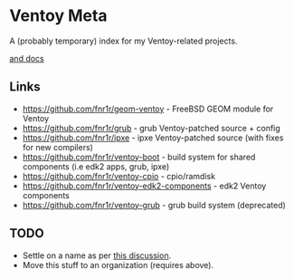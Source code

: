 # Ventoy Meta

A (probably temporary) index for my Ventoy-related projects.

[and docs](./docs)

## Links

- https://github.com/fnr1r/geom-ventoy - FreeBSD GEOM module for Ventoy
- https://github.com/fnr1r/grub - grub Ventoy-patched source + config
- https://github.com/fnr1r/ipxe - ipxe Ventoy-patched source
    (with fixes for new compilers)
- https://github.com/fnr1r/ventoy-boot - build system for shared components
    (i.e edk2 apps, grub, ipxe)
- https://github.com/fnr1r/ventoy-cpio - cpio/ramdisk
- https://github.com/fnr1r/ventoy-edk2-components - edk2 Ventoy components
- https://github.com/fnr1r/ventoy-grub - grub build system (deprecated)

## TODO

- Settle on a name as per [this discussion](https://github.com/fnr1r/ventoy-cpio/discussions/16).
- Move this stuff to an organization (requires above).

